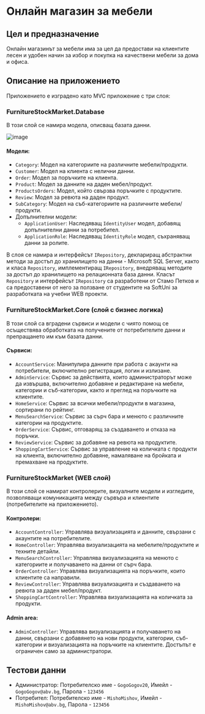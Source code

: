 # Онлайн магазин за мебели

## Цел и предназначение
Онлайн магазинът за мебели има за цел да предостави на клиентите лесен и удобен начин за избор и покупка на качествени мебели за дома и офиса.

## Описание на приложението
Приложението е изградено като MVC приложение с три слоя:

### FurnitureStockMarket.Database
В този слой се намира модела, описващ базата данни.

![image](https://github.com/GeorgiParnarev/FurnitureStockMarket/assets/131038567/dd79ab81-fb99-409e-bce1-b71686886d4a)

#### Модели:
- `Category`: Модел на категориите на различните мебели/продукти.
- `Customer`: Модел на клиента с нелични данни.
- `Order`: Модел за поръчките на клиента.
- `Product`: Модел за данните на даден мебел/продукт.
- `ProductsOrders`: Модел, който свързва поръчките с продуктите.
- `Review`: Модел за ревюта на даден продукт.
- `SubCategory`: Модел на съб-категориите на различните мебели/продукти.
- Допълнителни модели:
  - `ApplicationUser`: Наследяващ `IdentityUser` модел, добавящ допълнителни данни за потребител.
  - `ApplicationRole`: Наследяващ `IdentityRole` модел, съхраняващ данни за ролите.
  
В слоя се намира и интерфейсът `IRepository`, деклариращ абстрактни методи за достъп до хранилището на данни - Microsoft SQL Server, както и класа `Repository`, имплементиращ `IRepository`, внедряващ методите за достъп до хранилището на релационната база данни. Класът `Repository` и интерфейсът `IRepository` са разработени от Стамо Петков и са предоставени от него за ползване от студентите на SoftUni за разработката на учебни WEB проекти.

### FurnitureStockMarket.Core (слой с бизнес логика)
В този слой са вградени сървиси и модели с чиято помощ се осъществява обработката на получените от потребителите данни и препращането им към базата данни.

#### Сървиси:
- `AccountService`: Манипулира данните при работа с акаунти на потребители, включително регистрация, логин и излизане.
- `AdminService`: Сървис за действията, които администраторът може да извършва, включително добавяне и редактиране на мебели, категории и съб-категории, както и преглед на поръчките на клиентите.
- `HomeService`: Сървис за всички мебели/продукти в магазина, сортирани по рейтинг.
- `MenuSearchService`: Сървис за сърч бара и менюто с различните категории на продуктите.
- `OrderService`: Сървис, отговарящ за създаването и отказа на поръчки.
- `ReviewService`: Сървис за добавяне на ревюта на продуктите.
- `ShoppingCartService`: Сървис за управление на количката с продукти на клиента, включително добавяне, намаляване на бройката и премахване на продуктите.

### FurnitureStockMarket (WEB слой)
В този слой се намират контролерите, визуалните модели и изгледите, позволяващи комуникацията между сървъра и клиентите (потребителите на приложението).

#### Контролери:
- `AccountController`: Управлява визуализацията и данните, свързани с акаунтите на потребителите.
- `HomeController`: Управлява визуализацията на мебелите/продуктите и техните детайли.
- `MenuSearchController`: Управлява визуализацията на менюто с категориите и получаването на данни от сърч бара.
- `OrderController`: Управлява визуализацията на поръчките, които клиентите са направили.
- `ReviewController`: Управлява визуализацията и създаването на ревюта за даден мебел/продукт.
- `ShoppingCartController`: Управлява визуализацията на количката за продукти.

#### Admin area:
- `AdminController`: Управлява визуализацията и получаването на данни, свързани с добавянето на нови продукти, категории, съб-категории и визуализацията на поръчките на клиентите. Достъпът е ограничен само за администратори.

## Тестови данни
- Администратор: Потребителско име - `GogoGogov20`, Имейл - `GogoGogov@abv.bg`, Парола - `123456`
- Потребител: Потребителско име - `MishoMishov`, Имейл - `MishoMishov@abv.bg`, Парола - `123456`
